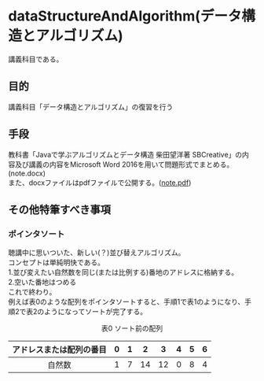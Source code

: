 ﻿# dataStructureAndAlgorithm(データ構造とアルゴリズム)
講義科目である。
## 目的
講義科目「データ構造とアルゴリズム」の復習を行う  
## 手段
教科書「Javaで学ぶアルゴリズムとデータ構造 柴田望洋著 SBCreative」の内容及び講義の内容をMicrosoft Word 2016を用いて問題形式でまとめる。(note.docx)  
また、docxファイルはpdfファイルで公開する。([note.pdf](https://github.com/17ec084/grade2-2/raw/master/dataStructureAndAlgorithm/note.pdf))
## その他特筆すべき事項

### ポインタソート
聴講中に思いついた、新しい(？)並び替えアルゴリズム。  
コンセプトは単純明快である。  
1.並び変えたい自然数を同じ(または比例する)番地のアドレスに格納する。  
2.空いた番地はつめる  
これで終わり。  
例えば表0のような配列をポインタソートすると、手順1で表1のようになり、手順2で表2のようになってソートが完了する。  
<Div Align="center">表0 ソート前の配列</Div>  

| アドレスまたは配列の番目 | 0 | 1 |  2 |  3 | 4 | 5 | 6 |
|:------------------------:|:-:|:-:|:--:|:--:|:-:|:-:|:-:|
|          自然数          | 1 | 7 | 14 | 12 | 0 | 8 | 4 |

